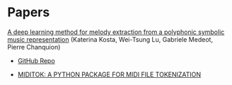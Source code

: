 # Papers

[A deep learning method for melody extraction from a polyphonic symbolic music representation](https://ismir2022program.ismir.net/poster_196.html) (Katerina Kosta, Wei-Tsung Lu, Gabriele Medeot, Pierre Chanquion)

- [GitHub Repo](https://github.com/bytedance/midi_melody_extraction)

 - [MIDITOK: A PYTHON PACKAGE FOR MIDI FILE TOKENIZATION](https://archives.ismir.net/ismir2021/latebreaking/000005.pdf)
